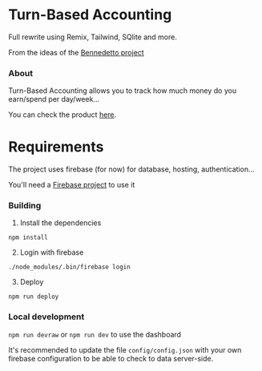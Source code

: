 Turn-Based Accounting
=====================

Full rewrite using Remix, Tailwind, SQlite and more.


From the ideas of the [Bennedetto project](https://github.com/arecker/bennedetto)

### About

Turn-Based Accounting allows you to track how much money do you earn/spend per day/week...

You can check the product [here](https://turn-based-accounting.firebaseapp.com/).

# Requirements

The project uses firebase (for now) for database, hosting, authentication...

You'll need a [Firebase project](https://console.firebase.google.com/) to use it


### Building


1. Install the dependencies

`npm install`


2. Login with firebase

`./node_modules/.bin/firebase login`


3. Deploy

`npm run deploy`


### Local development

`npm run devraw` or `npm run dev` to use the dashboard

It's recommended to update the file `config/config.json` with your own firebase configuration to be able to check to data server-side.
